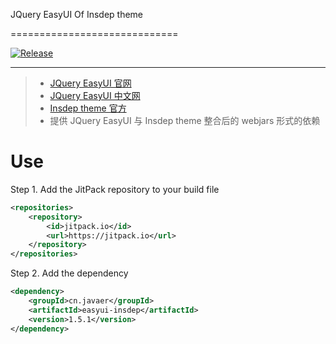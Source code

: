 JQuery EasyUI Of Insdep theme

=============================

[![Release](https://jitpack.io/v/cn.javaer/easyui-insdep.svg)](https://jitpack.io/#cn.javaer/easyui-insdep)

-----------------------------

> * [JQuery EasyUI 官网](http://www.jeasyui.com/index.php)
> * [JQuery EasyUI 中文网](http://www.jeasyui.net/)
> * [Insdep theme 官方](https://www.insdep.com/)
> * 提供 JQuery EasyUI 与 Insdep theme 整合后的 webjars 形式的依赖

# Use
Step 1. Add the JitPack repository to your build file
```xml
<repositories>
    <repository>
        <id>jitpack.io</id>
        <url>https://jitpack.io</url>
    </repository>
</repositories>
```

Step 2. Add the dependency
```xml
<dependency>
    <groupId>cn.javaer</groupId>
    <artifactId>easyui-insdep</artifactId>
    <version>1.5.1</version>
</dependency>
```
